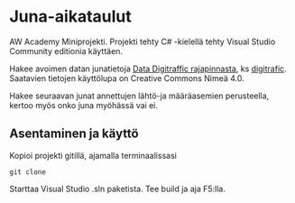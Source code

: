 # Juna-aikataulut

AW Academy Miniprojekti.
Projekti tehty C# -kielellä tehty Visual Studio Community editionia käyttäen.

Hakee avoimen datan junatietoja [Data Digitraffic rajapinnasta](https://rata.digitraffic.fi/), ks [digitrafic](http://digitraffic.liikennevirasto.fi). Saatavien tietojen käyttölupa on Creative Commons Nimeä 4.0.

Hakee seuraavan junat annettujen lähtö-ja määräasemien perusteella, kertoo myös onko juna myöhässä vai ei. 

## Asentaminen ja käyttö
Kopioi projekti gitillä, ajamalla terminaalissasi
```
git clone
``` 
Starttaa Visual Studio .sln paketista. Tee build ja aja F5:lla.
